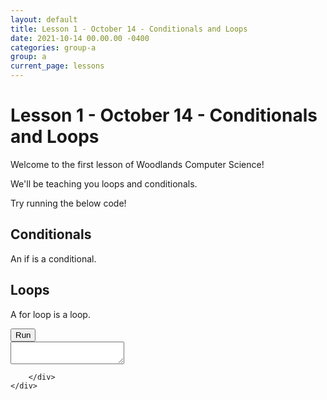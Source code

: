 ```yaml
---
layout: default
title: Lesson 1 - October 14 - Conditionals and Loops
date: 2021-10-14 00.00.00 -0400
categories: group-a
group: a
current_page: lessons
---
```

# Lesson 1 - October 14 - Conditionals and Loops


Welcome to the first lesson of Woodlands Computer Science!

We'll be teaching you loops and conditionals.

Try running the below code!

## Conditionals

An if is a conditional.

## Loops

A for loop is a loop.

<div class="editor-container p-3 pt-0">
    <button onclick="runPython()" class="btn btn-primary my-3">Run</button>
    <div id="editor"></div>
    <div class="mt-3 input-output-container">
        <div data-bs-toggle="tooltip" data-bs-placement="bottom" data-bs-original-title="Input" class="d-block position-relative input-container">
            <textarea id="input-tmp" class="input"></textarea>
        </div>
        <div id="output" data-bs-toggle="tooltip" data-bs-placement="bottom" data-bs-original-title="Output" class="output-container">

        </div>
    </div>
</div>
